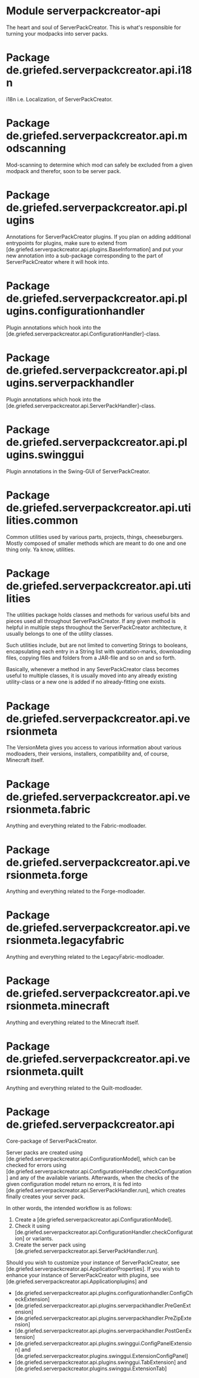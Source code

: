 # Module serverpackcreator-api

The heart and soul of ServerPackCreator. This is what's responsible for turning your modpacks into server packs.

# Package de.griefed.serverpackcreator.api.i18n

i18n i.e. Localization, of ServerPackCreator.

# Package de.griefed.serverpackcreator.api.modscanning

Mod-scanning to determine which mod can safely be excluded from a given modpack and therefor, soon to be server pack.

# Package de.griefed.serverpackcreator.api.plugins

Annotations for ServerPackCreator plugins. If you plan on adding additional entrypoints for plugins, make sure to extend
from [de.griefed.serverpackcreator.api.plugins.BaseInformation] and put your new annotation into a sub-package
corresponding to the part of ServerPackCreator where it will hook into.

# Package de.griefed.serverpackcreator.api.plugins.configurationhandler

Plugin annotations which hook into the [de.griefed.serverpackcreator.api.ConfigurationHandler]-class.

# Package de.griefed.serverpackcreator.api.plugins.serverpackhandler

Plugin annotations which hook into the [de.griefed.serverpackcreator.api.ServerPackHandler]-class.

# Package de.griefed.serverpackcreator.api.plugins.swinggui

Plugin annotations in the Swing-GUI of ServerPackCreator.

# Package de.griefed.serverpackcreator.api.utilities.common

Common utilities used by various parts, projects, things, cheeseburgers. Mostly composed of smaller methods which are
meant to do one and one thing only. Ya know, utilities.

# Package de.griefed.serverpackcreator.api.utilities

The utilities package holds classes and methods for various useful bits and pieces used all throughout ServerPackCreator.
If any given method is helpful in multiple steps throughout the ServerPackCreator architecture, it usually belongs to
one of the utility classes.

Such utilities include, but are not limited to converting Strings to booleans, encapsulating each entry in a String list
with quotation-marks, downloading files, copying files and folders from a JAR-file and so on and so forth.

Basically, whenever a method in any SeverPackCreator class becomes useful to multiple classes, it is usually moved into
any already existing utility-class or a new one is added if no already-fitting one exists.

# Package de.griefed.serverpackcreator.api.versionmeta

The VersionMeta gives you access to various information about various modloaders, their versions, installers,
compatibility and, of course, Minecraft itself.

# Package de.griefed.serverpackcreator.api.versionmeta.fabric

Anything and everything related to the Fabric-modloader.

# Package de.griefed.serverpackcreator.api.versionmeta.forge

Anything and everything related to the Forge-modloader.

# Package de.griefed.serverpackcreator.api.versionmeta.legacyfabric

Anything and everything related to the LegacyFabric-modloader.

# Package de.griefed.serverpackcreator.api.versionmeta.minecraft

Anything and everything related to the Minecraft itself.

# Package de.griefed.serverpackcreator.api.versionmeta.quilt

Anything and everything related to the Quilt-modloader.

# Package de.griefed.serverpackcreator.api

Core-package of ServerPackCreator.

Server packs are created using [de.griefed.serverpackcreator.api.ConfigurationModel], which can
be checked for errors using [de.griefed.serverpackcreator.api.ConfigurationHandler.checkConfiguration] and any of the
available variants. Afterwards, when the checks of the given configuration model return no errors, it is fed into
[de.griefed.serverpackcreator.api.ServerPackHandler.run], which creates finally creates your server pack.

In other words, the intended workflow is as follows:

1. Create a [de.griefed.serverpackcreator.api.ConfigurationModel].
2. Check it using [de.griefed.serverpackcreator.api.ConfigurationHandler.checkConfiguration] or variants.
3. Create the server pack using [de.griefed.serverpackcreator.api.ServerPackHandler.run].

Should you wish to customize your instance of ServerPackCreator, see [de.griefed.serverpackcreator.api.ApplicationProperties].
If you wish to enhance your instance of ServerPackCreator with plugins, see [de.griefed.serverpackcreator.api.Applicationplugins]
and
* [de.griefed.serverpackcreator.api.plugins.configurationhandler.ConfigCheckExtension]
* [de.griefed.serverpackcreator.api.plugins.serverpackhandler.PreGenExtension]
* [de.griefed.serverpackcreator.api.plugins.serverpackhandler.PreZipExtension]
* [de.griefed.serverpackcreator.api.plugins.serverpackhandler.PostGenExtension]
* [de.griefed.serverpackcreator.api.plugins.swinggui.ConfigPanelExtension] and [de.griefed.serverpackcreator.plugins.swinggui.ExtensionConfigPanel]
* [de.griefed.serverpackcreator.api.plugins.swinggui.TabExtension] and [de.griefed.serverpackcreator.plugins.swinggui.ExtensionTab]